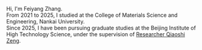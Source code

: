 Hi, I'm Feiyang Zhang.  
From 2021 to 2025, I studied at the College of Materials Science and Engineering, Nankai University.  
Since 2025, I have been pursuing graduate studies at the Beijing Institute of High Technology Science, under the supervision of [Researcher Qiaoshi Zeng](http://hpstar.ac.cn/contents/761/53.html).  
